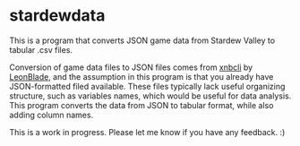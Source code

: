 # stardewdata
This is a program that converts JSON game data from Stardew Valley to tabular .csv files.

Conversion of game data files to JSON files comes from <a href="https://github.com/LeonBlade/xnbcli">xnbcli</a> by <a href="https://github.com/LeonBlade">LeonBlade</a>, and the assumption in this program is that you already have JSON-formatted filed available. These files typically lack useful organizing structure, such as variables names, which would be useful for data analysis. This program converts the data from JSON to tabular format, while also adding column names.

This is a work in progress. Please let me know if you have any feedback. :)
